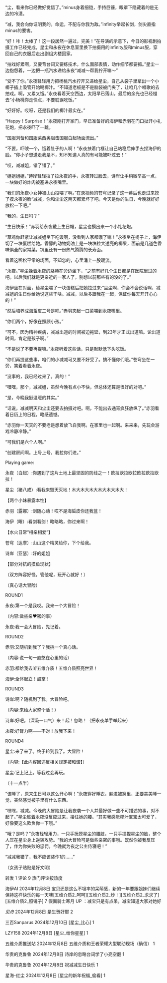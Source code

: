 “尘，看来你已经做好觉悟了。”minus身着细铠，手持巨镰，眼罩下隐藏着的是无边的冷漠。

“减，我会向你证明我的。命运，不配与你我为敌。”infinity举起长剑，剑尖直指minus的要害。

“好！咔！太棒了！这一段居然一遍过，完美！”在导演的示意下，今日的影视剧拍摄工作已经完成，星尘和永夜在休息室里换下拍摄用的infinity服和minus服，穿回自己的衣服后走出剧组大楼回家。



“拍戏好累啊，又要背台词又要练技术，什么面部表情，动作细节都要抓。”星尘一边抱怨着，一边把一瓶汽水递给永夜“减减～帮我拧开嘛～”

“受不了你。”永夜轻轻用力把杨桃汽水拧开又递给星尘，自己从袋子里拿出一个小椰子插上吸管开始喝椰汁。“不知道老板是不是脑袋被门夹了，让咱几个唱歌的去拍戏。啊，又累又饿。”永夜看着天空西边，太阳早已落山，最后的余光也已经褪去“小杨桃你走快点，不要耽误吃饭。”

“好好好。哎呀，还是我们的椰汁最实在。”





“Happy！Surprise！”永夜刚打开家门，早已准备好的海伊和赤羽在门口扯开小礼花炮，把永夜吓了一跳。

“国服刘备和国服莱西奥阻击国服白起场面流出。”

“不要，吓唬一个，饿着肚子的人啊！”永夜扶着门框让自己站稳后伸手去捏海伊的脸。“你小子想送走我是不，知不知道人真的有可能被吓过去！”

“哎，减减姐，错了错了。”

“姐姐姐姐，”诗岸轻轻拉了拉永夜的手，永夜转过脸去，诗岸让手稍微举高一点，一块做好的炸肉被塞进永夜嘴里。

“我们的永夜小女神被山山投喂了啊。”在录视频的苍穹记录了这一幕后也走过来摸了摸永夜的脸“减减，你和尘尘这两天都累坏了吧。今天是你的生日，今晚就好好放松一下吧。”

“我的，生日吗？”

“生日快乐！”赤羽给永夜戴上生日帽，星尘也摸出来一个小礼花炮。

“草鸡你赶紧让减减姐坐下吃饭啊，没看到人家都饿了嘛！”永夜坐在椅子上，海伊切了一块蛋糕给她。香醇的动物奶油上是一块块粒大透亮的椰果，面前是几道色香味俱全的家常菜，锅里还有一份热气腾腾的长寿面。

看着这稀松平常的场面，不知怎的，心里涌上一股暖流。

“永夜。”星尘挽着永夜的胳膊在旁边坐下，“之前有好几个生日都是在医院里过的吧。以后我们就是更亲近的一家人了，别想以前那些有的没的了。”

海伊坐在对面，给星尘喂了一块蛋糕后把她拉过来:“尘尘啊，你会不会说话啊，减减姐的生日你给她说这些干啥。减减，以后多跟我在一起，保证你每天开开心心的！”

“然后培养成海蜇皮二号是吧。”赤羽夹起一口菜喂到永夜嘴里。

“你们两个，好像在照顾小孩。”

“可不，因为精神疾病，减减出道的时间被迫拖延，到23年才正式出道嘛。论出道时间，肯定是孩子啊。”

“不是说了不要再提嘛。”永夜听着这些话，只是默默低下头吃饭。

“你们再提这些事，咱们的小减减可又要不好受了。搞不懂你们哦。”苍穹坐在一旁，笑着看着永夜。

“没事的，我已经过来了。真的！”





“嘿嘿，那个，减减姐，虽然今晚有点小不快，但总体还算是很好的对吧。”

“是，今晚我挺温暖的其实。”

“话说，减减明天和尘尘还要去拍摄对吧。啊，不能出去通宵疯狂放纵了。”赤羽看着日历上的日程，略感遗憾。

“赤羽你一天天的不要老是想着放飞自我啊。在家里也一起啊。来来来，先玩会游戏冷静冷静。”

“可我们是六个人啊。”

“创建房间啊。上号上号，我拉你们进。”



Playing   game:

永夜（白起）:你遇到了这片土地上最坚固的防线之一！欧拉欧拉欧拉欧拉欧拉欧拉！

星尘（猪八戒）:看我来毁天灭地！木大木大木大木大木大木大！

【两个小妹暴露本性】



赤羽（露娜）:剑随心动！哎不是海蜇皮你还我蓝！

海伊（曜）:看剑看剑！略略略，你过来啊！

【水火日常“相亲相爱”】



苍穹（达摩）:山山这个精灵给你，下个给我。

诗岸（亚瑟）:好的姐姐

【部分对抗的摸鱼现状】



（双方阵容好怪，管他呢，玩开心就好！）



（真心话大冒险）

ROUND1

永夜:第一个是我哎。我来一个大冒险！

（内容:做些亲❤️密的事）

永夜:我一会大冒险，先记着。



ROUND2

赤羽:又随机到我了？我挑一个真心话。

（内容:说一句一直憋在心里的话）

赤羽:都给我去听五维介质！五维介质照亮世界！

海伊:全体起立！鼓掌！



ROUND3

诗岸:啊？随机到了我。大冒险吧。

（内容:来给大家整个活！）

诗岸:好吧。（深吸一口气）来！起！忽略！（把永夜单手举起来）

永夜:好臂力啊——不对！放我下来！



ROUND4

星尘:来了来了。终于轮到我了。大冒险！

（内容:【此内容因违反相关规定被和谐】）

星尘:记上记上。等我过会再玩。



（十一点半）

“该睡了，原来生日可以这么开心啊！”永夜穿好睡衣，躺进被窝里，正要美美睡一觉，突然感觉被子里有什么东西。

“嘿嘿，减减。今晚的大冒险是让我夜袭一个人并最好做一些不可描述的事，对不起了。”星尘趁着永夜没反应过来，搂住她的腰。“其实我感觉椰汁宝宝太可爱了，好像要这么欺负你一下哦。”

“哦？是吗？”永夜轻轻用力，一只手抚摸星尘的腰肢，一只手捏捏星尘的脸，整个人压在星尘身上逆转攻势。“我的大冒险可是做些亲密的事哦。既然你被我反压了，作为你失败的惩罚，今晚就为夜之公主侍寝吧！”

“减减我错了，我不应该装作1的……”



（女孩子贴贴是好文明）

转发
1
评论
9
热门评论按热度


海伊AI 
2024年12月8日
宝贝还是这么不坦率的呆萌感，新的一年要跟姐妹们继续保持这样快乐的每一天噢[五维介质2_呵呵][五维介质2_炒！][五维介质2_求求了][五维介质2_照镜子]
7
假面骑士寒月 UP ：减宝只是有点呆，减宝知道大家对她好


_见舟_ 
2024年12月8日
是生贺好耶
2

三百Sanparus 
2024年12月10日
[星尘_比心]
1

LZY158 
2024年12月8日
[星尘_给你星星]
1

五维介质推送站 
2024年12月8日
五维介质和王者荣耀大型联动现场（确信）
1

华贵的克鲁鲁 
2024年12月8日
诗岸的忽略台词学了小亮空翻
1

华贵的克鲁鲁 
2024年12月8日
祝减减生日快乐
1

星海-红尘 
2024年12月8日
[星尘的新年祝福_偷看]
1

